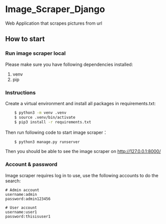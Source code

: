# Image_Scraper_Django
Web Application that scrapes pictures from url

## How to start

### Run image scraper local

Please make sure you have following dependencies installed:

1. venv
2. pip

### Instructions

Create a virtual environment and install all packages in requirements.txt:
```sh
    $ python3 -m venv .venv
    $ source .venv/bin/activate
    $ pip3 install -r requirements.txt
```

Then run following code to start image scraper：

```sh
    $ python3 manage.py runserver
```

Then you should be able to see the image scraper on http://127.0.0.1:8000/

### Account & password

Image scraper requires log in to use, use the following accounts to do the search:

```
# Admin account
username:admin
password:admin123456

# User account
username:user1
password:thisisuser1
```
